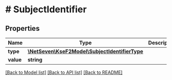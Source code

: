 # # SubjectIdentifier

## Properties

Name | Type | Description | Notes
------------ | ------------- | ------------- | -------------
**type** | [**\NetSeven\KseF2Model\SubjectIdentifierType**](SubjectIdentifierType.md) |  | [optional]
**value** | **string** |  | [optional]

[[Back to Model list]](../../README.md#models) [[Back to API list]](../../README.md#endpoints) [[Back to README]](../../README.md)
